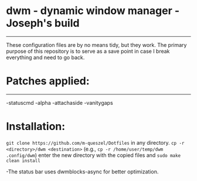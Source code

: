 # dwm - dynamic window manager - Joseph's build
---
These configuration files are by no means tidy, but they work. The primary purpose of this repository is to serve as a save point in case I break everything and need to go back.

# Patches applied:
---
-statuscmd
-alpha
-attachaside
-vanitygaps

# Installation:

`git clone https://github.com/m-queszel/Dotfiles` in any directory.
`cp -r <directory>/dwm <destination>` (e.g., `cp -r /home/user/temp/dwm .config/dwm`)
enter the new directory with the copied files and `sudo make clean install`

-The status bar uses dwmblocks-async for better optimization.
